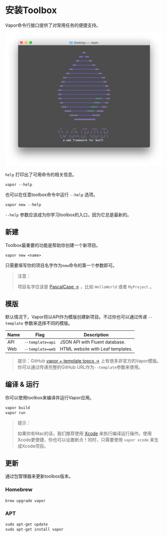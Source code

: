 # 安装Toolbox

Vapor命令行接口提供了对常用任务的便捷支持。

![getting_started_toolbox_cli.png](../image/getting_started_toolbox_cli.png)

```help``` 打印出了可用命令的相关信息。

```
vapor --help
```

也可以在任意toolbox命令中运行 ```--help``` 选项。

```
vapor new --help
```

```--help``` 参数应该成为你学习toolbox的入口，因为它总是最新的。

## 新建

Toolbox最重要的功能是帮助你创建一个新项目。

```
vapor new <name>
```

只需要填写你的项目名字作为```new```命令的第一个参数即可。

> 注意：
> 
> 项目名字应该是 [PascalCase →](http://wiki.c2.com/?PascalCase) ，比如 ```HelloWorld``` 或者 ```MyProject``` 。

## 模版

默认情况下，Vapor将以API作为模版创建新项目。不过你也可以通过传递 ```--template``` 参数来选择不同的模版。

Name | Flag | Description
----|----|----
API | ```--template=api``` | JSON API with Fluent database.
Web | ```--template=web``` | HTML website with Leaf templates.

> 提示：GitHub [vapor + template topcs →](https://github.com/search?utf8=%E2%9C%93&q=topic%3Avapor+topic%3Atemplate&type=Repositories) 上有很多非官方的Vapor模版。你可以通过传递完整的GitHub URL作为```--template```参数来使用。

## 编译 & 运行

你可以使用toolbox来编译并运行Vapor应用。

```
vapor build
vapor run
```

> 提示：
> 
> 如果你有Mac的话，我们推荐使用 [Xcode](../getting_started/xcode.md) 来执行编译运行操作。使用Xcode更便捷，你也可以设置断点！同时，只需要使用 ```vapor xcode``` 来生成Xcode项目。

## 更新

通过包管理器来更新toolbox版本。

### Homebrew

```
brew upgrade vapor
```

### APT

```
sudo apt-get update
sudo apt-get install vapor
```